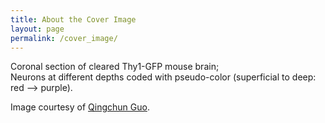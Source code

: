 ```yaml
---
title: About the Cover Image
layout: page
permalink: /cover_image/
---
```


Coronal section of cleared Thy1-GFP mouse brain;<br>
Neurons at different depths coded with pseudo-color (superficial to deep: red --> purple).

Image courtesy of [Qingchun Guo](http://www.cibr.ac.cn/#/science/team/detail/53). 
